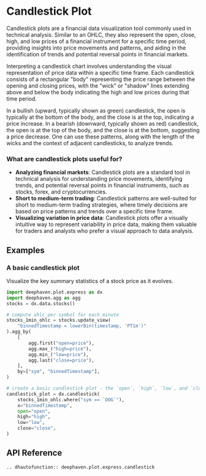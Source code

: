# Candlestick Plot

Candlestick plots are a financial data visualization tool commonly used in technical analysis. Similar to an OHLC, they also represent the open, close, high, and low prices of a financial instrument for a specific time period, providing insights into price movements and patterns, and aiding in the identification of trends and potential reversal points in financial markets.

Interpreting a candlestick chart involves understanding the visual representation of price data within a specific time frame. Each candlestick consists of a rectangular "body" representing the price range between the opening and closing prices, with the "wick" or "shadow" lines extending above and below the body indicating the high and low prices during that time period.

In a bullish (upward, typically shown as green) candlestick, the open is typically at the bottom of the body, and the close is at the top, indicating a price increase. In a bearish (downward, typically shown as red) candlestick, the open is at the top of the body, and the close is at the bottom, suggesting a price decrease. One can use these patterns, along with the length of the wicks and the context of adjacent candlesticks, to analyze trends.

### What are candlestick plots useful for?

- **Analyzing financial markets**: Candlestick plots are a standard tool in technical analysis for understanding price movements, identifying trends, and potential reversal points in financial instruments, such as stocks, forex, and cryptocurrencies.
- **Short to medium-term trading**: Candlestick patterns are well-suited for short to medium-term trading strategies, where timely decisions are based on price patterns and trends over a specific time frame.
- **Visualizing variation in price data**: Candlestick plots offer a visually intuitive way to represent variability in price data, making them valuable for traders and analysts who prefer a visual approach to data analysis.

## Examples

### A basic candlestick plot

Visualize the key summary statistics of a stock price as it evolves.

```python order=candlestick_plot,stocks_1min_ohlc,stocks
import deephaven.plot.express as dx
import deephaven.agg as agg
stocks = dx.data.stocks()

# compute ohlc per symbol for each minute
stocks_1min_ohlc = stocks.update_view(
    "binnedTimestamp = lowerBin(timestamp, 'PT1m')"
).agg_by(
    [
        agg.first("open=price"),
        agg.max_("high=price"),
        agg.min_("low=price"),
        agg.last("close=price"),
    ],
    by=["sym", "binnedTimestamp"],
)

# create a basic candlestick plot - the `open`, `high`, `low`, and `close` arguments must be specified
candlestick_plot = dx.candlestick(
    stocks_1min_ohlc.where("sym == `DOG`"),
    x="binnedTimestamp",
    open="open",
    high="high",
    low="low",
    close="close",
)
```

## API Reference
```{eval-rst}
.. dhautofunction:: deephaven.plot.express.candlestick
```